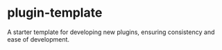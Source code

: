 # plugin-template
A starter template for developing new plugins, ensuring consistency and ease of development.
